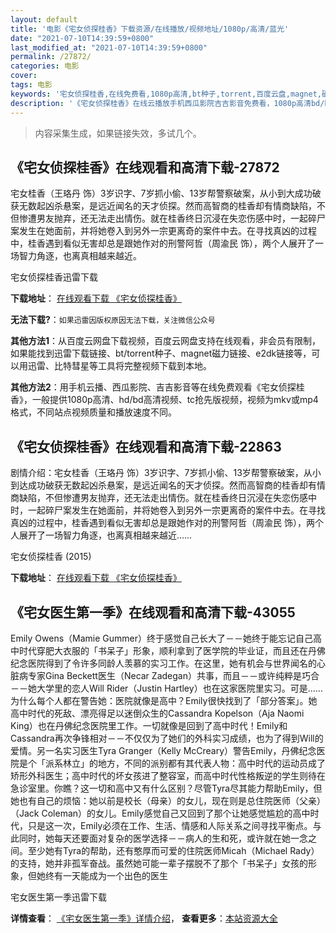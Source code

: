 ```yaml
---
layout: default
title: '电影《宅女侦探桂香》下载资源/在线播放/视频地址/1080p/高清/蓝光'
date: "2021-07-10T14:39:59+0800"
last_modified_at: "2021-07-10T14:39:59+0800"
permalink: /27872/
categories: 电影
cover:
tags: 电影
keywords: '宅女侦探桂香,在线免费看,1080p高清,bt种子,torrent,百度云盘,magnet,磁力链,迅雷下载资源'
description: '《宅女侦探桂香》在线云播放手机西瓜影院吉吉影音免费看，1080p高清bd/hd未删减完整版和tc抢先枪版，mkv/mp4格式，附带bt/torrent种子、magnet/磁力链、百度云盘、网盘资源迅雷下载链接'
---
```


>内容采集生成，如果链接失效，多试几个。


## 《宅女侦探桂香》在线观看和高清下载-27872

宅女桂香（王珞丹 饰）3岁识字、7岁抓小偷、13岁帮警察破案，从小到大成功破获无数起凶杀悬案，是远近闻名的天才侦探。然而高智商的桂香却有情商缺陷，不但惨遭男友抛弃，还无法走出情伤。就在桂香终日沉浸在失恋伤感中时，一起碎尸案发生在她面前，并将她卷入到另外一宗更离奇的案件中去。在寻找真凶的过程中，桂香遇到看似无害却总是跟她作对的刑警阿哲（周渝民 饰），两个人展开了一场智力角逐，也离真相越来越近。<!---剧情end--->


宅女侦探桂香迅雷下载

**下载地址**： [在线观看下载 《宅女侦探桂香》](https://www.993dy.com//vod-detail-id-20570.html) 


**无法下载?**：`如果迅雷因版权原因无法下载，关注微信公众号 `

**其他方法1**：从百度云网盘下载视频，百度云网盘支持在线观看，非会员有限制，如果能找到迅雷下载链接、bt/torrent种子、magnet磁力链接、e2dk链接等，可以用迅雷、比特彗星等工具将完整视频下载到本地。

**其他方法2**：用手机云播、西瓜影院、吉吉影音等在线免费观看《宅女侦探桂香》，一般提供1080p高清、hd/bd高清视频、tc抢先版视频，视频为mkv或mp4格式，不同站点视频质量和播放速度不同。


## 《宅女侦探桂香》在线观看和高清下载-22863

剧情介绍：宅女桂香（王珞丹 饰）3岁识字、7岁抓小偷、13岁帮警察破案，从小到达成功破获无数起凶杀悬案，是远近闻名的天才侦探。然而高智商的桂香却有情商缺陷，不但惨遭男友抛弃，还无法走出情伤。就在桂香终日沉浸在失恋伤感中时，一起碎尸案发生在她面前，并将她卷入到另外一宗更离奇的案件中去。在寻找真凶的过程中，桂香遇到看似无害却总是跟她作对的刑警阿哲（周渝民 饰），两个人展开了一场智力角逐，也离真相越来越近……


宅女侦探桂香 (2015)

**下载地址**： [在线观看下载 《宅女侦探桂香》](https://www.btbtdy.me/btdy/dy213.html) 


## 《宅女医生第一季》在线观看和高清下载-43055

Emily Owens（Mamie Gummer）终于感觉自己长大了－－她终于能忘记自己高中时代穿肥大衣服的「书呆子」形象，顺利拿到了医学院的毕业证，而且还在丹佛纪念医院得到了令许多同龄人羡慕的实习工作。在这里，她有机会与世界闻名的心脏病专家Gina Beckett医生（Necar Zadegan）共事，而且－－或许纯粹是巧合－－她大学里的恋人Will Rider（Justin Hartley）也在这家医院里实习。可是&hellip;…为什么每个人都在警告她：医院就像是高中？Emily很快找到了「部分答案」。她高中时代的死敌、漂亮得足以迷倒众生的Cassandra Kopelson（Aja Naomi King）也在丹佛纪念医院里工作。一切就像是回到了高中时代！Emily和Cassandra再次争锋相对－－不仅仅为了她们的外科实习成绩，也为了得到Will的爱情。另一名实习医生Tyra Granger（Kelly McCreary）警告Emily，丹佛纪念医院是个「派系林立」的地方，不同的派别都有其代表人物：高中时代的运动员成了矫形外科医生；高中时代的坏女孩进了整容室，而高中时代性格叛逆的学生则待在急诊室里。你瞧？这一切和高中又有什么区别？尽管Tyra尽其能力帮助Emily，但她也有自己的烦恼：她以前是校长（母亲）的女儿，现在则是总住院医师（父亲）（Jack Coleman）的女儿。Emily感觉自己又回到了那个让她感觉尴尬的高中时代，只是这一次，Emily必须在工作、生活、情感和人际关系之间寻找平衡点。与此同时，她每天还要面对复杂的医学选择－－病人的生和死，或许就在她一念之间。至少她有Tyra的帮助，还有憨厚而可爱的住院医师Micah（Michael Rady）的支持，她并非孤军奋战。虽然她可能一辈子摆脱不了那个「书呆子」女孩的形象，但她终有一天能成为一个出色的医生


宅女医生第一季迅雷下载

**详情查看**： [《宅女医生第一季》详情介绍](/movie/43055/)， **查看更多**：[本站资源大全](/movie/t/all/)

